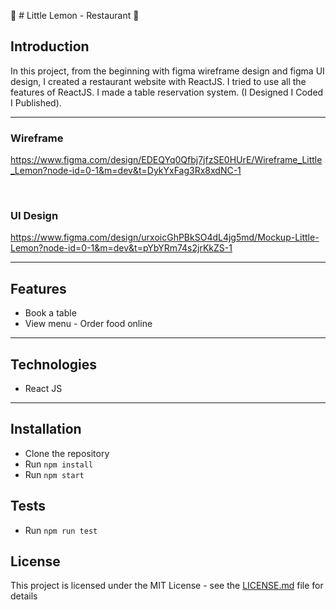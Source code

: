 :lemon: # Little Lemon - Restaurant :lemon:

## Introduction

In this project, from the beginning with figma wireframe design and figma UI design, I created a restaurant website with ReactJS. I tried to use all the features of ReactJS. I made a table reservation system. (I Designed I Coded I Published).


---

### Wireframe

https://www.figma.com/design/EDEQYq0Qfbj7jfzSE0HUrE/Wireframe_Little_Lemon?node-id=0-1&m=dev&t=DykYxFag3Rx8xdNC-1

</details>

<br />


### UI Design

https://www.figma.com/design/urxoicGhPBkSO4dL4jg5md/Mockup-Little-Lemon?node-id=0-1&m=dev&t=pYbYRm74s2jrKkZS-1

</details>

---

## Features

- Book a table
- View menu - Order food online

---

## Technologies

- React JS

---


## Installation

- Clone the repository
- Run `npm install`
- Run `npm start`

## Tests

- Run `npm run test`
  
## License

This project is licensed under the MIT License - see the [LICENSE.md](LICENSE.md) file for details
